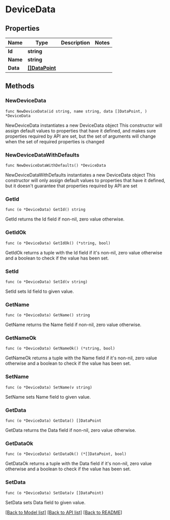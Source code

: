 # DeviceData

## Properties

Name | Type | Description | Notes
------------ | ------------- | ------------- | -------------
**Id** | **string** |  | 
**Name** | **string** |  | 
**Data** | [**[]DataPoint**](DataPoint.md) |  | 

## Methods

### NewDeviceData

`func NewDeviceData(id string, name string, data []DataPoint, ) *DeviceData`

NewDeviceData instantiates a new DeviceData object
This constructor will assign default values to properties that have it defined,
and makes sure properties required by API are set, but the set of arguments
will change when the set of required properties is changed

### NewDeviceDataWithDefaults

`func NewDeviceDataWithDefaults() *DeviceData`

NewDeviceDataWithDefaults instantiates a new DeviceData object
This constructor will only assign default values to properties that have it defined,
but it doesn't guarantee that properties required by API are set

### GetId

`func (o *DeviceData) GetId() string`

GetId returns the Id field if non-nil, zero value otherwise.

### GetIdOk

`func (o *DeviceData) GetIdOk() (*string, bool)`

GetIdOk returns a tuple with the Id field if it's non-nil, zero value otherwise
and a boolean to check if the value has been set.

### SetId

`func (o *DeviceData) SetId(v string)`

SetId sets Id field to given value.


### GetName

`func (o *DeviceData) GetName() string`

GetName returns the Name field if non-nil, zero value otherwise.

### GetNameOk

`func (o *DeviceData) GetNameOk() (*string, bool)`

GetNameOk returns a tuple with the Name field if it's non-nil, zero value otherwise
and a boolean to check if the value has been set.

### SetName

`func (o *DeviceData) SetName(v string)`

SetName sets Name field to given value.


### GetData

`func (o *DeviceData) GetData() []DataPoint`

GetData returns the Data field if non-nil, zero value otherwise.

### GetDataOk

`func (o *DeviceData) GetDataOk() (*[]DataPoint, bool)`

GetDataOk returns a tuple with the Data field if it's non-nil, zero value otherwise
and a boolean to check if the value has been set.

### SetData

`func (o *DeviceData) SetData(v []DataPoint)`

SetData sets Data field to given value.



[[Back to Model list]](../README.md#documentation-for-models) [[Back to API list]](../README.md#documentation-for-api-endpoints) [[Back to README]](../README.md)


